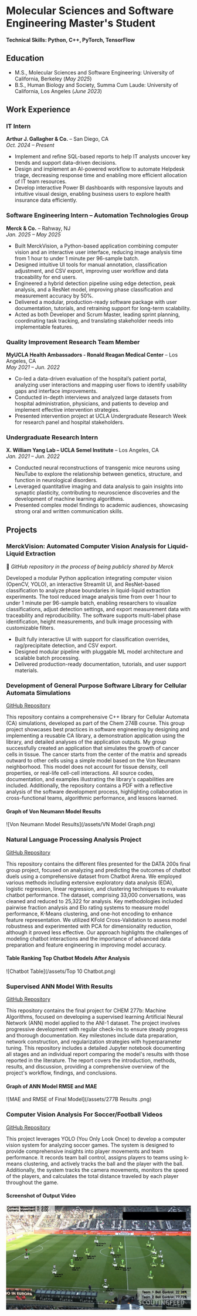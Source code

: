 # Molecular Sciences and Software Engineering Master's Student 

#### Technical Skills: Python, C++, PyTorch, TensorFlow

## Education					       		
- M.S., Molecular Sciences and Software Engineering: University of California, Berkeley (_May 2025_)	 			        		
- B.S., Human Biology and Society, Summa Cum Laude: University of California, Los Angeles (_June 2023_)
  
## Work Experience

### IT Intern  
**Arthur J. Gallagher & Co.** – San Diego, CA  
*Oct. 2024 – Present*  
- Implement and refine SQL-based reports to help IT analysts uncover key trends and support data-driven decisions.  
- Design and implement an AI-powered workflow to automate Helpdesk triage, decreasing response time and enabling more efficient allocation of IT team resources.  
- Develop interactive Power BI dashboards with responsive layouts and intuitive visual design, enabling business users to explore health insurance data efficiently.

### Software Engineering Intern – Automation Technologies Group  
**Merck & Co.** – Rahway, NJ  
*Jan. 2025 – May 2025*  
- Built MerckVision, a Python-based application combining computer vision and an interactive user interface, reducing image analysis time from 1 hour to under 1 minute per 96-sample batch.  
- Designed intuitive UI tools for manual annotation, classification adjustment, and CSV export, improving user workflow and data traceability for end users.  
- Engineered a hybrid detection pipeline using edge detection, peak analysis, and a ResNet model, improving phase classification and measurement accuracy by 50%.  
- Delivered a modular, production-ready software package with user documentation, tutorials, and retraining support for long-term scalability.  
- Acted as both Developer and Scrum Master, leading sprint planning, coordinating task tracking, and translating stakeholder needs into implementable features.

### Quality Improvement Research Team Member  
**MyUCLA Health Ambassadors - Ronald Reagan Medical Center** – Los Angeles, CA  
*May 2021 – Jun. 2022*  
- Co-led a data-driven evaluation of the hospital’s patient portal, analyzing user interactions and mapping user flows to identify usability gaps and interface improvements.  
- Conducted in-depth interviews and analyzed large datasets from hospital administration, physicians, and patients to develop and implement effective intervention strategies.  
- Presented intervention project at UCLA Undergraduate Research Week for research panel and hospital stakeholders.

### Undergraduate Research Intern  
**X. William Yang Lab – UCLA Semel Institute** – Los Angeles, CA  
*Jan. 2021 – Jun. 2022*  
- Conducted neural reconstructions of transgenic mice neurons using NeuTube to explore the relationship between genetics, structure, and function in neurological disorders.  
- Leveraged quantitative imaging and data analysis to gain insights into synaptic plasticity, contributing to neuroscience discoveries and the development of machine learning algorithms.  
- Presented complex model findings to academic audiences, showcasing strong oral and written communication skills.


## Projects
### MerckVision: Automated Computer Vision Analysis for Liquid-Liquid Extraction  
📁 *GitHub repository in the process of being publicly shared by Merck*

Developed a modular Python application integrating computer vision (OpenCV, YOLO), an interactive Streamlit UI, and ResNet-based classification to analyze phase boundaries in liquid-liquid extraction experiments. The tool reduced image analysis time from over 1 hour to under 1 minute per 96-sample batch, enabling researchers to visualize classifications, adjust detection settings, and export measurement data with traceability and reproducibility. The software supports multi-label phase identification, height measurements, and bulk image processing with customizable filters.

- Built fully interactive UI with support for classification overrides, rag/precipitate detection, and CSV export.  
- Designed modular pipeline with pluggable ML model architecture and scalable batch processing.  
- Delivered production-ready documentation, tutorials, and user support materials.
  
### Development of General Purpose Software Library for Cellular Automata Simulations
[GitHub Repository](https://github.com/JedrickZablan/chem274b_final)

This repository contains a comprehensive C++ library for Cellular Automata (CA) simulations, developed as part of the Chem 274B course. This group project showcases best practices in software engineering by designing and implementing a reusable CA library, a demonstration application using the library, and detailed analyses of the application outputs. My group successfully created an application that simulates the growth of cancer cells in tissue. The cancer starts from the center of the matrix and spreads outward to other cells using a simple model based on the Von Neumann neighborhood. This model does not account for tissue density, cell properties, or real-life cell-cell interactions. All source codes, documentation, and examples illustrating the library's capabilities are included. Additionally, the repository contains a PDF with a reflective analysis of the software development process, highlighting collaboration in cross-functional teams, algorithmic performance, and lessons learned.

#### Graph of Von Neumann Model Results
![Von Neumann Model Results](/assets/VN Model Graph.png)

### Natural Language Processing Analysis Project
[GitHub Repository](https://github.com/JedrickZablan/data200_final)

This repository contains the different files presented for the DATA 200s final group project, focused on analyzing and predicting the outcomes of chatbot duels using a comprehensive dataset from Chatbot Arena. We employed various methods including extensive exploratory data analysis (EDA), logistic regression, linear regression, and clustering techniques to evaluate chatbot performance. The dataset, comprising 33,000 conversations, was cleaned and reduced to 25,322 for analysis. Key methodologies included pairwise fraction analysis and Elo rating systems to measure model performance, K-Means clustering, and one-hot encoding to enhance feature representation. We utilized KFold Cross-Validation to assess model robustness and experimented with PCA for dimensionality reduction, although it proved less effective. Our approach highlights the challenges of modeling chatbot interactions and the importance of advanced data preparation and feature engineering in improving model accuracy.

#### Table Ranking Top Chatbot Models After Analysis
![Chatbot Table](/assets/Top 10 Chatbot.png)

### Supervised ANN Model With Results
[GitHub Repository](https://github.com/JedrickZablan/chem277b_ANN_Model/tree/main)

This repository contains the final project for CHEM 277b: Machine Algorithms, focused on developing a supervised learning Artificial Neural Network (ANN) model applied to the ANI-1 dataset. The project involves progressive development with regular check-ins to ensure steady progress and thorough documentation. Key milestones include data preparation, network construction, and regularization strategies with hyperparameter tuning. This repository includes a detailed Jupyter notebook documenting all stages and an individual report comparing the model's results with those reported in the literature. The report covers the introduction, methods, results, and discussion, providing a comprehensive overview of the project's workflow, findings, and conclusions.

#### Graph of ANN Model RMSE and MAE
![MAE and RMSE of Final Model](/assets/277B Results .png)

### Computer Vision Analysis For Soccer/Football Videos
[GitHub Repository](https://github.com/JedrickZablan/computer_vision_soccer)

This project leverages YOLO (You Only Look Once) to develop a computer vision system for analyzing soccer games. The system is designed to provide comprehensive insights into player movements and team performance. It records team ball control, assigns players to teams using k-means clustering, and actively tracks the ball and the player with the ball. Additionally, the system tracks the camera movements, monitors the speed of the players, and calculates the total distance traveled by each player throughout the game.

#### Screenshot of Output Video
![Computer Vision Output Video Screenshot](/assets/better_screenshot_soccer.png)
